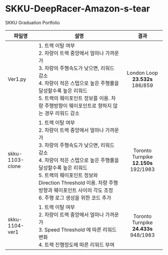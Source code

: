 # SKKU-DeepRacer-Amazon-s-tear
SKKU Graduation Portfolio

파일명 | 설명 | 결과
------ | -----|-----
Ver1.py| 1. 트랙 이탈 여부<br>2. 차량이 트랙 중앙에서 얼마나 가까운가<br>3. 차량의 주행속도가 낮으면, 리워드 감소<br>4. 차량이 적은 스텝으로 높은 주행률을 달성할수록 높은 리워드<br>5. 트랙의 웨이포인트 정보를 이용. 차량 주행방향이 웨이포인트로 향하지 않는 경우 리워드 감소 | <center>London Loop <b>23.532s</b><br>186/859</center>
skku-1103-clone| 1. 트랙 이탈 여부<br>2. 차량이 트랙 중앙에서 얼마나 가까운가<br>3. 차량의 주행속도가 낮으면, 리워드 감소<br>4. 차량이 적은 스텝으로 높은 주행률을 달성할수록 높은 리워드<br>5. 트랙의 웨이포인트 정보와 Direction Threshold 이용. 차량 주행방향과 웨이포인트 사이의 각도 조정<br>6. 주행 로그 생성을 위한 코드 추가| <center>Toronto Turnpike <b>12.150s</b><br>192/1983</center>
skku-1104-ver1| 1. 트랙 이탈 여부<br>2. 차량이 트랙 중앙에서 얼마나 가까운가<br>3. Speed Threshold 에 따른 리워드 변화<br>4. 트랙 진행정도에 따른 리워드 부여 | <center>Toronto Turnpike <b>24.433s</b><br>948/1983</center>


